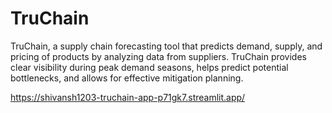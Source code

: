 # TruChain
TruChain, a supply chain forecasting tool that predicts demand, supply, and pricing of products by analyzing data from suppliers. TruChain provides clear visibility during peak demand seasons, helps predict potential bottlenecks, and allows for effective mitigation planning.

https://shivansh1203-truchain-app-p71gk7.streamlit.app/
